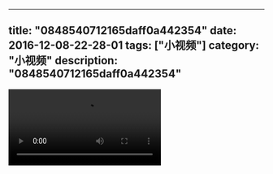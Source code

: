 
---
title: "0848540712165daff0a442354"
date: 2016-12-08-22-28-01
tags: ["小视频"]
category: "小视频"
description: "0848540712165daff0a442354"
---
<video src="http://ohtsqip0g.bkt.clouddn.com/0848540712165daff0a442354.mp4" controls="controls"></video>
